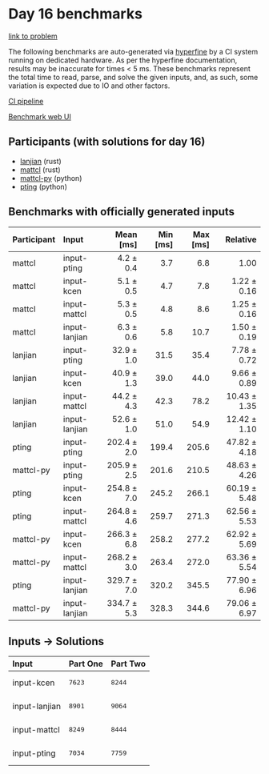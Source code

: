 # Day 16 benchmarks

[link to problem](https://adventofcode.com/2023/day/16)

The following benchmarks are auto-generated via
[hyperfine](https://github.com/sharkdp/hyperfine) by a CI system running on
dedicated hardware. As per the hyperfine documentation, results may be
inaccurate for times < 5 ms. These benchmarks represent the total time to read,
parse, and solve the given inputs, and, as such, some variation is expected due
to IO and other factors.

[CI pipeline](http://ci.papercode.net:8080/teams/main/pipelines/aoc2023)

[Benchmark web UI](https://aoc.ancalagon.black)


## Participants (with solutions for day 16)

- [lanjian](https://github.com/lanjian/aoc-2023) (rust)
- [mattcl](https://github.com/mattcl/aoc2023) (rust)
- [mattcl-py](https://github.com/mattcl/aoc2023-py) (python)
- [pting](https://github.com/pting/aoc2023) (python)


## Benchmarks with officially generated inputs

| Participant | Input | Mean [ms] | Min [ms] | Max [ms] | Relative |
|:---|:---|---:|---:|---:|---:|
| mattcl | input-pting | 4.2 ± 0.4 | 3.7 | 6.8 | 1.00 |
| mattcl | input-kcen | 5.1 ± 0.5 | 4.7 | 7.8 | 1.22 ± 0.16 |
| mattcl | input-mattcl | 5.3 ± 0.5 | 4.8 | 8.6 | 1.25 ± 0.16 |
| mattcl | input-lanjian | 6.3 ± 0.6 | 5.8 | 10.7 | 1.50 ± 0.19 |
| lanjian | input-pting | 32.9 ± 1.0 | 31.5 | 35.4 | 7.78 ± 0.72 |
| lanjian | input-kcen | 40.9 ± 1.3 | 39.0 | 44.0 | 9.66 ± 0.89 |
| lanjian | input-mattcl | 44.2 ± 4.3 | 42.3 | 78.2 | 10.43 ± 1.35 |
| lanjian | input-lanjian | 52.6 ± 1.0 | 51.0 | 54.9 | 12.42 ± 1.10 |
| pting | input-pting | 202.4 ± 2.0 | 199.4 | 205.6 | 47.82 ± 4.18 |
| mattcl-py | input-pting | 205.9 ± 2.5 | 201.6 | 210.5 | 48.63 ± 4.26 |
| pting | input-kcen | 254.8 ± 7.0 | 245.2 | 266.1 | 60.19 ± 5.48 |
| pting | input-mattcl | 264.8 ± 4.6 | 259.7 | 271.3 | 62.56 ± 5.53 |
| mattcl-py | input-kcen | 266.3 ± 6.8 | 258.2 | 277.2 | 62.92 ± 5.69 |
| mattcl-py | input-mattcl | 268.2 ± 3.0 | 263.4 | 272.0 | 63.36 ± 5.54 |
| pting | input-lanjian | 329.7 ± 7.0 | 320.2 | 345.5 | 77.90 ± 6.96 |
| mattcl-py | input-lanjian | 334.7 ± 5.3 | 328.3 | 344.6 | 79.06 ± 6.97 |


## Inputs -> Solutions

| Input | Part One | Part Two |
|:---|:---|:---|
|input-kcen|<pre>7623</pre>|<pre>8244</pre>|
|input-lanjian|<pre>8901</pre>|<pre>9064</pre>|
|input-mattcl|<pre>8249</pre>|<pre>8444</pre>|
|input-pting|<pre>7034</pre>|<pre>7759</pre>|
